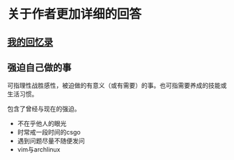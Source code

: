 # 关于作者更加详细的回答
## [我的回忆录](hide/memories.md)
## 强迫自己做的事
可指理性战胜感性，被迫做的有意义（或有需要）的事。也可指需要养成的技能或生活习惯。

包含了曾经与现在的强迫。
* 不在乎他人的眼光
* 时常戒一段时间的csgo
* 遇到问题尽量不随便发问
* vim与archlinux